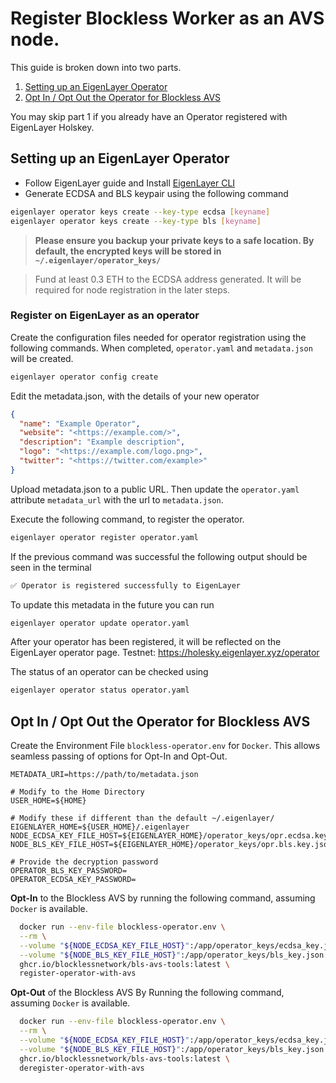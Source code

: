 # Register Blockless Worker as an AVS node.

This guide is broken down into two parts.

1. [Setting up an EigenLayer Operator](#setting-up-an-eigenlayer-operator)
2. [Opt In / Opt Out the Operator for Blockless AVS](#opt-in--opt-out-the-operator-for-blockless-avs)

You may skip part 1 if you already have an Operator registered with EigenLayer Holskey.

## Setting up an EigenLayer Operator

* Follow EigenLayer guide and Install <a href="https://docs.eigenlayer.xyz/eigenlayer/operator-guides/operator-installation#installation-1" target="_blank">EigenLayer CLI</a>
* Generate ECDSA and BLS keypair using the following command

```bash
eigenlayer operator keys create --key-type ecdsa [keyname]
eigenlayer operator keys create --key-type bls [keyname]
```

> **Please ensure you backup your private keys to a safe location. By default, the encrypted keys will be stored in `~/.eigenlayer/operator_keys/`**

> Fund at least 0.3 ETH to the ECDSA address generated. It will be required for node registration in the later steps.

### Register on EigenLayer as an operator

Create the configuration files needed for operator registration using the following commands. When completed, `operator.yaml` and `metadata.json` will be created.

```bash
eigenlayer operator config create
```

Edit the metadata.json, with the details of your new operator

```json
{
  "name": "Example Operator",
  "website": "<https://example.com/>",
  "description": "Example description",
  "logo": "<https://example.com/logo.png>",
  "twitter": "<https://twitter.com/example>"
}
```

Upload metadata.json to a public URL. Then update the `operator.yaml` attribute `metadata_url` with the url to `metadata.json`.

Execute the following command, to register the operator.

```bash
eigenlayer operator register operator.yaml
```

If the previous command was successful the following output should be seen in the terminal

```bash
✅ Operator is registered successfully to EigenLayer
```

To update this metadata in the future you can run

```bash
eigenlayer operator update operator.yaml
```

After your operator has been registered, it will be reflected on the EigenLayer operator page.
Testnet: https://holesky.eigenlayer.xyz/operator

The status of an operator can be checked using 

```bash
eigenlayer operator status operator.yaml
```

## Opt In / Opt Out the Operator for Blockless AVS

Create the Environment File `blockless-operator.env` for `Docker`. This allows seamless passing of options for Opt-In and Opt-Out.

```env
METADATA_URI=https://path/to/metadata.json

# Modify to the Home Directory
USER_HOME=${HOME}

# Modify these if different than the default ~/.eigenlayer/
EIGENLAYER_HOME=${USER_HOME}/.eigenlayer
NODE_ECDSA_KEY_FILE_HOST=${EIGENLAYER_HOME}/operator_keys/opr.ecdsa.key.json
NODE_BLS_KEY_FILE_HOST=${EIGENLAYER_HOME}/operator_keys/opr.bls.key.json

# Provide the decryption password
OPERATOR_BLS_KEY_PASSWORD=
OPERATOR_ECDSA_KEY_PASSWORD=
```

**Opt-In** to the Blockless AVS by running the following command, assuming `Docker` is available.

```bash
  docker run --env-file blockless-operator.env \
  --rm \
  --volume "${NODE_ECDSA_KEY_FILE_HOST}":/app/operator_keys/ecdsa_key.json \
  --volume "${NODE_BLS_KEY_FILE_HOST}":/app/operator_keys/bls_key.json \
  ghcr.io/blocklessnetwork/bls-avs-tools:latest \
  register-operator-with-avs
```

**Opt-Out** of the Blockless AVS By Running the following command, assuming `Docker` is available. 

```bash
  docker run --env-file blockless-operator.env \
  --rm \
  --volume "${NODE_ECDSA_KEY_FILE_HOST}":/app/operator_keys/ecdsa_key.json \
  --volume "${NODE_BLS_KEY_FILE_HOST}":/app/operator_keys/bls_key.json \
  ghcr.io/blocklessnetwork/bls-avs-tools:latest \
  deregister-operator-with-avs
```
